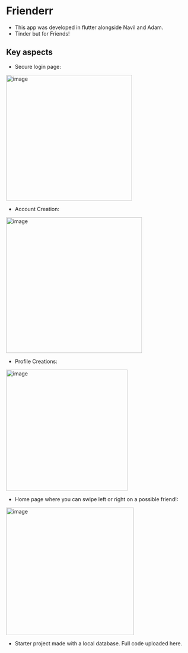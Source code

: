 # Frienderr
- This app was developed in flutter alongside Navil and Adam.
- Tinder but for Friends!

## Key aspects
- Secure login page:
<img width="339" alt="image" src="https://github.com/user-attachments/assets/47f02d91-fa48-4768-b21c-5f888002775c">

- Account Creation:
<img width="366" alt="image" src="https://github.com/user-attachments/assets/93edaff6-e040-4d14-a36a-0720b4db695d">

- Profile Creations:
<img width="327" alt="image" src="https://github.com/user-attachments/assets/086c8a63-e105-45dd-afb8-160b88d1357e">

- Home page where you can swipe left or right on a possible friend!:
<img width="344" alt="image" src="https://github.com/user-attachments/assets/f0c3c152-b39d-4229-a3a1-811db0286b9e">

- Starter project made with a local database. Full code uploaded here.
